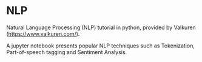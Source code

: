 # NLP
Natural Language Processing (NLP) tutorial in python, provided by Valkuren (https://www.valkuren.com/).

A jupyter notebook presents popular NLP techniques such as Tokenization, Part-of-speech tagging and Sentiment Analysis.
